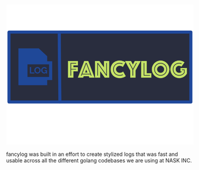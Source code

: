 <p align="center">
  <picture>
    <img alt="fancylog: An extremely fast golang logger" src="./assets/fancylog.png">
  </picture>
  <br>
</p>

fancylog was built in an effort to create stylized logs that was fast and
usable across all the different golang codebases we are using at NASK INC. 